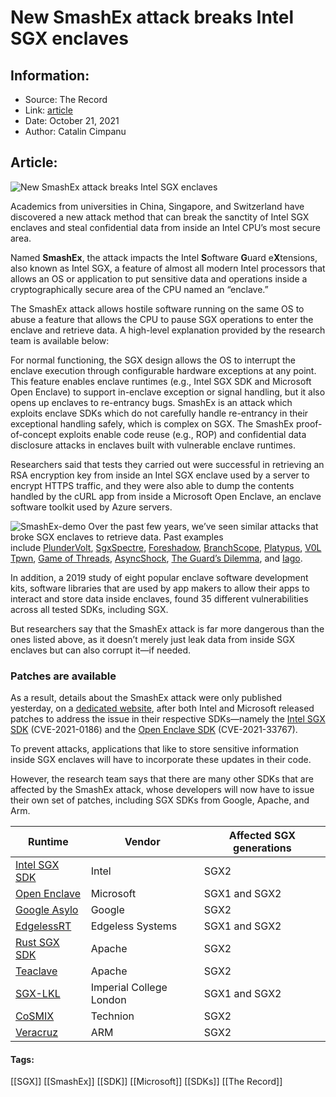 # New SmashEx attack breaks Intel SGX enclaves
### 

## Information:
+ Source: The Record
+ Link: [article](https://therecord.media/new-smashex-attack-breaks-intel-sgx-enclaves/)
+ Date: October 21, 2021
+ Author: Catalin Cimpanu


## Article:
![New SmashEx attack breaks Intel SGX enclaves](https://therecord.media/wp-content/uploads/2021/10/SmashEx.png)

Academics from universities in China, Singapore, and Switzerland have discovered a new attack method that can break the sanctity of Intel SGX enclaves and steal confidential data from inside an Intel CPU’s most secure area.


Named **SmashEx**, the attack impacts the Intel **S**oftware **G**uard e**X**tensions, also known as Intel SGX, a feature of almost all modern Intel processors that allows an OS or application to put sensitive data and operations inside a cryptographically secure area of the CPU named an “enclave.”


The SmashEx attack allows hostile software running on the same OS to abuse a feature that allows the CPU to pause SGX operations to enter the enclave and retrieve data. A high-level explanation provided by the research team is available below:


For normal functioning, the SGX design allows the OS to interrupt the enclave execution through configurable hardware exceptions at any point. This feature enables enclave runtimes (e.g., Intel SGX SDK and Microsoft Open Enclave) to support in-enclave exception or signal handling, but it also opens up enclaves to re-entrancy bugs. SmashEx is an attack which exploits enclave SDKs which do not carefully handle re-entrancy in their exceptional handling safely, which is complex on SGX. The SmashEx proof-of-concept exploits enable code reuse (e.g., ROP) and confidential data disclosure attacks in enclaves built with vulnerable enclave runtimes.


Researchers said that tests they carried out were successful in retrieving an RSA encryption key from inside an Intel SGX enclave used by a server to encrypt HTTPS traffic, and they were also able to dump the contents handled by the cURL app from inside a Microsoft Open Enclave, an enclave software toolkit used by Azure servers.


![SmashEx-demo](https://www-therecord.recfut.com/wp-content/uploads/2021/10/SmashEx-demo-1024x284.png)
Over the past few years, we’ve seen similar attacks that broke SGX enclaves to retrieve data. Past examples include [PlunderVolt](https://plundervolt.com/), [SgxSpectre](https://arxiv.org/abs/1802.09085), [Foreshadow](https://foreshadowattack.eu/), [BranchScope](http://www.cs.ucr.edu/~nael/pubs/asplos18.pdf), [Platypus](https://platypusattack.com/), [V0LTpwn](https://arxiv.org/abs/1912.04870), [Game of Threads](https://dl.acm.org/doi/10.1145/3373376.3378462), [AsyncShock](http://AsyncShock), [The Guard’s Dilemma](https://www.usenix.org/conference/usenixsecurity18/presentation/biondo), and [Iago](https://www.researchgate.net/publication/259753112_Iago_attacks_Why_the_system_call_API_is_a_bad_untrusted_RPC_interface).


In addition, a 2019 study of eight popular enclave software development kits, software libraries that are used by app makers to allow their apps to interact and store data inside enclaves, found 35 different vulnerabilities across all tested SDKs, including SGX.


But researchers say that the SmashEx attack is far more dangerous than the ones listed above, as it doesn’t merely just leak data from inside SGX enclaves but can also corrupt it—if needed.


### Patches are available


As a result, details about the SmashEx attack were only published yesterday, on a [dedicated website](https://jasonyu1996.github.io/SmashEx/), after both Intel and Microsoft released patches to address the issue in their respective SDKs—namely the [Intel SGX SDK](https://www.intel.com/content/www/us/en/security-center/advisory/intel-sa-00548.html) (CVE-2021-0186) and the [Open Enclave SDK](https://github.com/openenclave/openenclave/security/advisories/GHSA-mj87-466f-jq42) (CVE-2021-33767).


To prevent attacks, applications that like to store sensitive information inside SGX enclaves will have to incorporate these updates in their code.


However, the research team says that there are many other SDKs that are affected by the SmashEx attack, whose developers will now have to issue their own set of patches, including SGX SDKs from Google, Apache, and Arm.




| Runtime | Vendor | Affected SGX generations |
| --- | --- | --- |
| [Intel SGX SDK](https://github.com/intel/linux-sgx) | Intel | SGX2 |
| [Open Enclave](https://openenclave.io/sdk/) | Microsoft | SGX1 and SGX2 |
| [Google Asylo](https://asylo.dev/) | Google | SGX2 |
| [EdgelessRT](https://github.com/edgelesssys/edgelessrt) | Edgeless Systems | SGX1 and SGX2 |
| [Rust SGX SDK](https://teaclave.apache.org/) | Apache | SGX2 |
| [Teaclave](https://teaclave.apache.org/) | Apache | SGX2 |
| [SGX-LKL](https://github.com/lsds/sgx-lkl) | Imperial College London | SGX1 and SGX2 |
| [CoSMIX](https://github.com/acsl-technion/cosmix) | Technion | SGX2 |
| [Veracruz](https://github.com/veracruz-project/veracruz) | ARM | SGX2 |





#### Tags:
[[SGX]] [[SmashEx]] [[SDK]] [[Microsoft]] [[SDKs]] [[The Record]]
